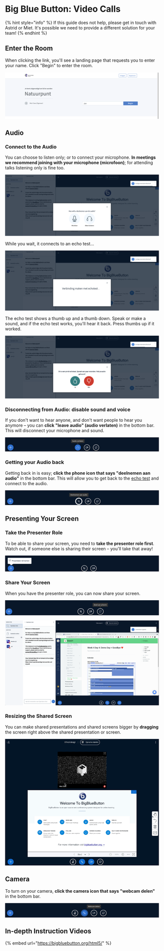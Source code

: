 # Big Blue Button: Video Calls

{% hint style="info" %}
If this guide does not help, please get in touch with Astrid or Miet. It's possible we need to provide a different solution for your team!
{% endhint %}

## Enter the Room

When clicking the link, you'll see a landing page that requests you to enter your name. Click "Begin" to enter the room.

![Enter your name](../.gitbook/assets/screenshot-2021-07-12-at-13.10.35.png)

## Audio

### Connect to the Audio

You can choose to listen only; or to connect your microphone. **In meetings we recommend joining with your microphone \(microfoon\)**; for attending talks listening only is fine too.

![Pick &quot;microfoon&quot; to be able to talk](../.gitbook/assets/screenshot-2021-07-12-at-13.10.58.png)

While you wait, it connects to an echo test...

![Connecting to the echo test.](../.gitbook/assets/screenshot-2021-07-12-at-13.11.02%20%281%29.png)

The echo test shows a thumb up and a thumb down. Speak or make a sound, and if the echo test works, you'll hear it back. Press thumbs up if it worked.

![Click &quot;Ja&quot; if you heard your own echo.](../.gitbook/assets/screenshot-2021-07-12-at-13.10.50.png)

### Disconnecting from Audio: disable sound and voice

If you don't want to hear anyone, and don't want people to hear you anymore – you can **click "leave audio" \(audio verlaten\)** in the bottom bar. This will disconnect your microphone and sound.

![Leave audio](../.gitbook/assets/screenshot-2021-07-12-at-13.13.00-copy.png)

### Getting your Audio back

Getting back in is easy; **click the phone icon that says "deelnemen aan audio"** in the bottom bar. This will allow you to get back to the [echo test](big-blue-button-video-calls.md#connect-to-the-audio) and connect to the audio.

![Click &quot;deelnemen aan de audio&quot; to get back in.](../.gitbook/assets/screenshot-2021-07-12-at-13.13.06-copy.png)

## Presenting Your Screen

### Take the Presenter Role

To be able to share your screen, you need to **take the presenter role first**. Watch out, if someone else is sharing their screen – you'll take that away!

![Take the presenter role](../.gitbook/assets/screenshot-2021-07-12-at-13.11.53-copy.png)

### Share Your Screen

When you have the presenter role, you can now share your screen.

![](../.gitbook/assets/screenshot-2021-07-12-at-13.12.01-copy.png)

![What it looks like when you&apos;re sharing](../.gitbook/assets/screenshot-2021-07-12-at-13.12.40.png)

### Resizing the Shared Screen

You can make shared presentations and shared screens bigger by **dragging** the screen right above the shared presentation or screen.

![Make your screen bigger by resizing it right above the presentation](../.gitbook/assets/bigbluebutton.gif)

## Camera

To turn on your camera, **click the camera icon that says "webcam delen"** in the bottom bar. 

![](../.gitbook/assets/screenshot-2021-07-12-at-13.12.16.png)

## In-depth Instruction Videos

{% embed url="https://bigbluebutton.org/html5/" %}



